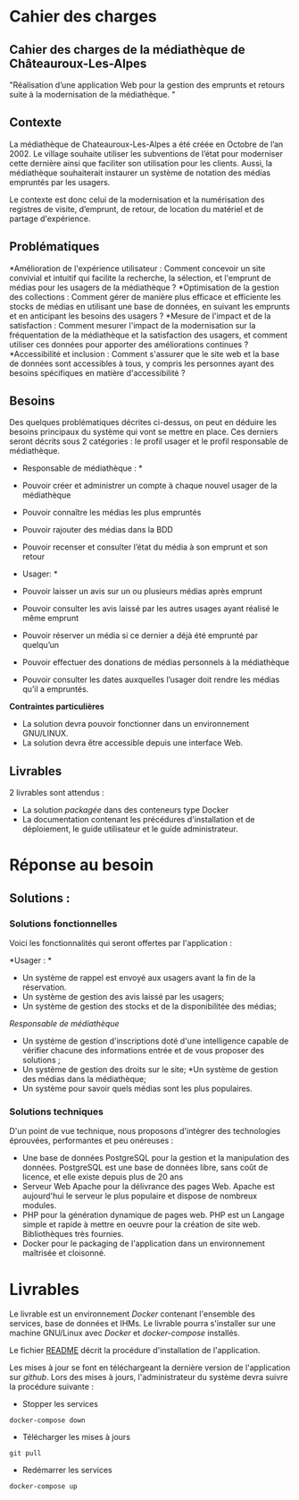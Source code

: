 # Cahier des charges

## Cahier des charges de la médiathèque de Châteauroux-Les-Alpes 



"Réalisation d’une application Web pour la gestion des emprunts et retours suite à la modernisation de la médiathèque. "

## Contexte

La médiathèque de Chateauroux-Les-Alpes a été créée en Octobre de l’an 2002. Le village souhaite utiliser les subventions de l’état pour moderniser cette dernière ainsi que faciliter son utilisation pour les clients. Aussi, la médiathèque souhaiterait instaurer un système de notation des médias empruntés par les usagers. 

Le contexte est donc celui de la modernisation et la numérisation des registres de visite, d’emprunt, de retour, de location du matériel et de partage d'expérience.


## Problématiques

*Amélioration de l'expérience utilisateur : Comment concevoir un site convivial et intuitif qui facilite la recherche, la sélection, et l'emprunt de médias pour les usagers de la médiathèque ?
*Optimisation de la gestion des collections : Comment gérer de manière plus efficace et efficiente les stocks de médias en utilisant une base de données, en suivant les emprunts et en anticipant les besoins des usagers ?
*Mesure de l'impact et de la satisfaction : Comment mesurer l'impact de la modernisation sur la fréquentation de la médiathèque et la satisfaction des usagers, et comment utiliser ces données pour apporter des améliorations continues ?
*Accessibilité et inclusion : Comment s'assurer que le site web et la base de données sont accessibles à tous, y compris les personnes ayant des besoins spécifiques en matière d'accessibilité ?


## Besoins

Des quelques problématiques décrites ci-dessus, on peut en déduire les besoins principaux du système qui vont se mettre en place. Ces derniers seront décrits sous 2 catégories : 
le profil usager et le profil responsable de médiathèque.  

* Responsable de médiathèque : * 
* Pouvoir créer et administrer un compte à chaque nouvel usager de la médiathèque
* Pouvoir connaître les médias les plus empruntés
* Pouvoir rajouter des médias dans la BDD 
* Pouvoir recenser et consulter l’état du média à son emprunt et son retour 

* Usager: *

* Pouvoir laisser un avis sur un ou plusieurs médias après emprunt
* Pouvoir consulter les avis laissé par les autres usages ayant réalisé le même emprunt
* Pouvoir réserver un média si ce dernier a déjà été emprunté par quelqu’un 
* Pouvoir effectuer des donations de médias personnels à la médiathèque
* Pouvoir consulter les dates auxquelles l’usager doit rendre les médias qu’il a empruntés.



**Contraintes particulières**
* La solution devra pouvoir fonctionner dans un environnement GNU/LINUX.
* La solution devra être accessible depuis une interface Web.

## Livrables

2 livrables sont attendus :
* La solution _packagée_ dans des conteneurs type Docker
* La documentation contenant les précédures d'installation et de déploiement, le guide utilisateur et le guide administrateur.

# Réponse au besoin

## Solutions :

### Solutions fonctionnelles

Voici les fonctionnalités qui seront offertes par l'application :

*Usager : *
* Un système de rappel est envoyé aux usagers avant la fin de la réservation. 
* Un système de gestion des avis laissé par les usagers;
* Un système de gestion des stocks et de la disponibilitée des médias;

*Responsable de médiathèque*
* Un système de gestion d'inscriptions doté d'une intelligence capable de vérifier chacune des informations entrée et de vous proposer des solutions ;
* Un système de gestion des droits sur le site;
*Un système de gestion des médias dans la médiathèque;
* Un système pour savoir quels médias sont les plus populaires.


### Solutions techniques

D'un point de vue technique, nous proposons d'intégrer des technologies éprouvées, performantes et peu onéreuses : 

* Une base de données PostgreSQL pour la gestion et la manipulation des données. PostgreSQL est une base de données libre, sans coût de licence, et elle existe depuis plus de 20 ans
* Serveur Web Apache pour la délivrance des pages Web. Apache est aujourd'hui le serveur le plus populaire et dispose de nombreux modules.
* PHP pour la génération dynamique de pages web. PHP est un Langage simple et rapide à mettre en oeuvre pour la création de site web. Bibliothèques très fournies.
* Docker pour le packaging de l'application dans un environnement maîtrisée et cloisonné.

# Livrables

Le livrable est un environnement _Docker_ contenant l'ensemble des services, base de données et IHMs. Le livrable pourra s'installer sur une machine GNU/Linux avec _Docker_ et _docker-compose_ installés.

Le fichier [README](./README.md) décrit la procédure d'installation de l'application. 

Les mises à jour se font en téléchargeant la dernière version de l'application sur _github_. Lors des mises à jours, l'administrateur du système devra suivre la procédure suivante :
- Stopper les services 
```
docker-compose down
```
- Télécharger les mises à jours
```
git pull
```
- Redémarrer les services
```
docker-compose up
```

